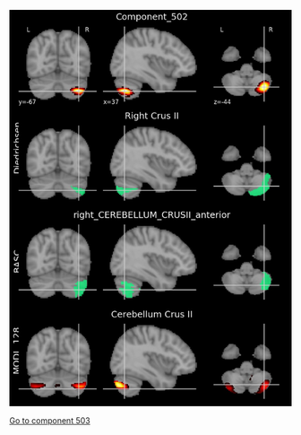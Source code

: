 


![502](preliminary/502.jpg "Component 502")

[Go to component 503](https://parietal-inria.github.io/MODL_atlas/1024/503 "Component 503")